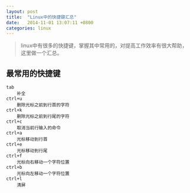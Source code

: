```yaml
---
layout: post
title:	"Linux中的快捷键汇总"
date:	2014-11-01 13:07:11 +0800
categories:	linux
---
```


> linux中有很多的快捷键，掌握其中常用的，对提高工作效率有很大帮助，这里做一个汇总。

## 最常用的快捷键

	tab  
		补全
	ctrl+u
		删除光标之前到行首的字符
	ctrl+k
		删除光标之前到行尾的字符
	ctrl+c
		取消当前行输入的命令
	ctrl+a
		光标移动到行首
	ctrl+e
		光标移动到行尾
	ctrl+f
		光标向右移动一个字符位置
	ctrl+b
		光标向左移动一个字符位置
	ctrl+l
		清屏
	
	 